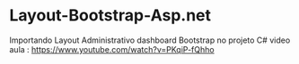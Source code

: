 # Layout-Bootstrap-Asp.net
Importando Layout Administrativo dashboard Bootstrap no projeto C# video aula  : https://www.youtube.com/watch?v=PKqiP-fQhho

